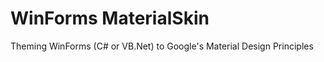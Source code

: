 WinForms MaterialSkin
=====================

Theming WinForms (C# or VB.Net) to Google's Material Design Principles
